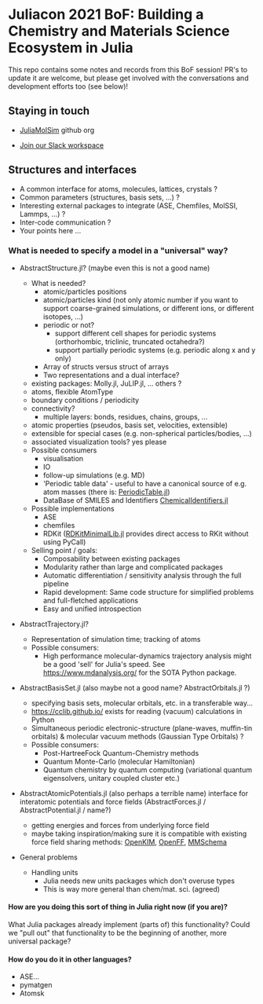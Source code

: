 # Juliacon 2021 BoF: Building a Chemistry and Materials Science Ecosystem in Julia

This repo contains some notes and records from this BoF session! PR's to update it are welcome, but please get involved with the conversations and development efforts too (see below)!

## Staying in touch

* [JuliaMolSim](https://juliamolsim.github.io) github org

* [Join our Slack workspace](https://join.slack.com/t/juliamolsim/shared_invite/zt-tc060co0-HgiKApazzsQzBHDlQ58A7g)

  

## Structures and interfaces

* A common interface for atoms, molecules, lattices, crystals ?
* Common parameters (structures, basis sets, ...) ?
* Interesting external packages to integrate (ASE, Chemfiles, MolSSI, Lammps, ...) ?
* Inter-code communication ?
* Your points here ...

### What is needed to specify a model in a "universal" way?
* AbstractStructure.jl? (maybe even this is not a good name)
    * What is needed?
        * atomic/particles positions
        * atomic/particles kind (not only atomic number if you want to support coarse-grained simulations, or different ions, or different isotopes, …)
        * periodic or not?
            * support different cell shapes for periodic systems (orthorhombic, triclinic, truncated octahedra?)
            * support partially periodic systems (e.g. periodic along x and y only)
        * Array of structs versus struct of arrays
        * Two representations and a dual interface?
    * existing packages: Molly.jl, JuLIP.jl, ... others ? 
    * atoms, flexible AtomType
    * boundary conditions / periodicity
    * connectivity?
        * multiple layers: bonds, residues, chains, groups, …
    * atomic properties (pseudos, basis set, velocities, extensible)
    * extensible for special cases (e.g. non-spherical particles/bodies, …)
    * associated visualization tools? yes please
    * Possible consumers
        * visualisation
        * IO
        * follow-up simulations (e.g. MD)
        * 'Periodic table data' - useful to have a canonical source of e.g. atom masses (there is: [PeriodicTable.jl](https://github.com/JuliaPhysics/PeriodicTable.jl))
       * DataBase of SMILES and Identifiers [ChemicalIdentifiers.jl](https://github.com/longemen3000/ChemicalIdentifiers.jl )
    * Possible implementations
        * ASE
        * chemfiles
        * RDKit ([RDKitMinimalLib.jl](https://github.com/eloyfelix/RDKitMinimalLib.jl) provides direct access to RKit without using PyCall)
    * Selling point / goals:
        * Composability between existing packages
        * Modularity rather than large and complicated packages
        * Automatic differentiation / sensitivity analysis through the full pipeline
        * Rapid development: Same code structure for simplified problems and full-fletched applications
        * Easy and unified introspection

* AbstractTrajectory.jl?
    * Representation of simulation time; tracking of atoms
    * Possible consumers: 
        * High performance molecular-dynamics trajectory analysis might be a good 'sell' for Julia's speed. See https://www.mdanalysis.org/ for the SOTA Python package.

* AbstractBasisSet.jl (also maybe not a good name? AbstractOrbitals.jl ?)
    * specifying basis sets, molecular orbitals, etc. in a transferable way...
    * https://cclib.github.io/ exists for reading (vacuum) calculations in Python
    * Simultaneous periodic electronic-structure (plane-waves, muffin-tin orbitals) & molecular vacuum methods (Gaussian Type Orbitals) ?
    * Possible consumers:
        * Post-HartreeFock Quantum-Chemistry methods
        * Quantum Monte-Carlo (molecular Hamiltonian)
        * Quantum chemistry by quantum computing (variational quantum eigensolvers, unitary coupled cluster etc.)

* AbstractAtomicPotentials.jl (also perhaps a terrible name) interface for interatomic potentials and force fields (AbstractForces.jl / AbstractPotential.jl / name?)
    * getting energies and forces from underlying force field
    * maybe taking inspiration/making sure it is compatible with existing force field sharing methods: [OpenKIM](https://openkim.org/), [OpenFF](https://openforcefield.org/), [MMSchema](https://molssi.github.io/mmschema/)

* General problems
    * Handling units
        * Julia needs new units packages which don't overuse types
        * This is way more general than chem/mat. sci. (agreed)


#### How are you doing this sort of thing in Julia right now (if you are)?
What Julia packages already implement (parts of) this functionality? Could we "pull out" that functionality to be the beginning of another, more universal package?

#### How do you do it in other languages?
* ASE...
* pymatgen
* Atomsk


